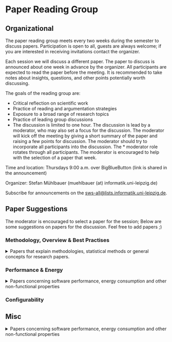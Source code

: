 # Paper Reading Group

## Organizational
The paper reading group meets every two weeks during the semester to discuss papers. Participation is open to all, guests are always welcome; if you are interested in receiving invitations contact the organizer.

Each session we will discuss a different paper. The paper to discuss is announced about one week in advance by the organizer. All participants are expected to read the paper before the meeting. It is recommended to take notes about insights, questions, and other points potentially worth discussing.

The goals of the reading group are:

* Critical reflection on scientific work
* Practice of reading and argumentation strategies
* Exposure to a broad range of research topics
* Practice of leading group discussions
* The discussion is limited to one hour. The discussion is lead by a moderator, who may also set a focus for the discussion. The moderator will kick off the meeting by giving a short summary of the paper and raising a few points for discussion. The moderator should try to incorporate all participants into the discussion. The * moderator role rotates through all participants. The moderator is encouraged to help with the selection of a paper that week.

Time and location: Thursdays 9:00 a.m. over BigBlueButton (link is shared in the announcement)

Organizer: Stefan Mühlbauer (muehlbauer (at) informatik.uni-leipzig.de)

Subscribe for announcements on the sws-all@lists.informatik.uni-leipzig.de.

## Paper Suggestions
The moderator is encouraged to select a paper for the session; Below are some suggestions on papers for the discussion. Feel free to add papers ;)

### Methodology, Overview & Best Practises
<details>
<summary>Papers that explain methodologies, statistical methods or general concepts for research papers.</summary>
  <br>
  
* H. Larsson, E. Lindqvist and R. Torkar, "Outliers and Replication in Software Engineering," 2014 21st Asia-Pacific Software Engineering Conference, Jeju, 2014, pp. 207-214, doi: 10.1109/APSEC.2014.40.
* Janet Siegmund, Norbert Siegmund, and Sven Apel. 2015. Views on internal and external validity in empirical software engineering. In Proceedings of the 37th International Conference on Software Engineering - Volume 1 (ICSE '15). IEEE Press, 9–19.
* Klaas-Jan Stol, Paul Ralph, and Brian Fitzgerald. 2016. Grounded theory in software engineering research: a critical review and guidelines. In Proceedings of the 38th International Conference on Software Engineering (ICSE '16). Association for Computing Machinery, New York, NY, USA, 120–131. DOI:https://doi.org/10.1145/2884781.2884833
* Mark Harman. 2007. The Current State and Future of Search Based Software Engineering. In 2007 Future of Software Engineering (FOSE '07). IEEE Computer Society, USA, 342–357. DOI:https://doi.org/10.1109/FOSE.2007.29
* Pedro Domingos. 2012. A few useful things to know about machine learning. Commun. ACM 55, 10 (October 2012), 78–87. DOI:https://doi.org/10.1145/2347736.2347755
* Andreas Zeller, Thomas Zimmermann, and Christian Bird. 2011. Failure is a four-letter word: a parody in empirical research. In Proceedings of the 7th International Conference on Predictive Models in Software Engineering (Promise '11). Association for Computing Machinery, New York, NY, USA, Article 5, 1–7. DOI:https://doi.org/10.1145/2020390.2020395
* Todd Mytkowicz, Amer Diwan, Matthias Hauswirth, and Peter F. Sweeney. 2009. Producing wrong data without doing anything obviously wrong! In Proceedings of the 14th international conference on Architectural support for programming languages and operating systems (ASPLOS XIV). Association for Computing Machinery, New York, NY, USA, 265–276. DOI:https://doi.org/10.1145/1508244.1508275
* Abram Hindle, Earl T. Barr, Zhendong Su, Mark Gabel, and Premkumar Devanbu. 2012. On the naturalness of software. In Proceedings of the 34th International Conference on Software Engineering (ICSE '12). IEEE Press, 837–847.
* Klaas-Jan Stol and Brian Fitzgerald. 2018. The ABC of Software Engineering Research. ACM Trans. Softw. Eng. Methodol. 27, 3, Article 11 (October 2018), 51 pages. DOI:https://doi.org/10.1145/3241743
</details>


### Performance & Energy
<details>
<summary>Papers concerning software performance, energy consumption and other non-functional properties</summary>
  <br>
  
* Bihuan Chen, Yang Liu, and Wei Le. 2016. Generating performance distributions via probabilistic symbolic execution. In Proceedings of the 38th International Conference on Software Engineering (ICSE '16). Association for Computing Machinery, New York, NY, USA, 49–60. DOI:https://doi.org/10.1145/2884781.2884794
</details>

### Configurability

## Misc
<details>
<summary>Papers concerning software performance, energy consumption and other non-functional properties</summary>
  <br>
  
* Gemma Catolino, Fabio Palomba, Andy Zaidman, Filomena Ferrucci Not all bugs are the same: Understanding, characterizing, and classifying bug types Journal of Systems and Software, Volume 152, 2019, pp. 165-181

</details>
